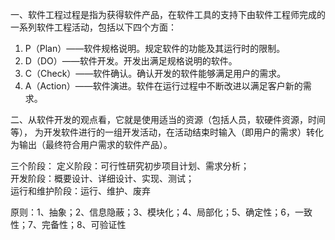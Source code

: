 一、软件工程过程是指为获得软件产品，在软件工具的支持下由软件工程师完成的一系列软件工程活动，包括以下四个方面：

1. P（Plan）——软件规格说明。规定软件的功能及其运行时的限制。
2. D（DO）——软件开发。开发出满足规格说明的软件。
3. C（Check）——软件确认。确认开发的软件能够满足用户的需求。
4. A（Action）——软件演进。软件在运行过程中不断改进以满足客户新的需求。

二、从软件开发的观点看，它就是使用适当的资源（包括人员，软硬件资源，时间等），   为开发软件进行的一组开发活动，在活动结束时输入（即用户的需求）转化为输出（最终符合用户需求的软件产品）。


三个阶段：
定义阶段：可行性研究初步项目计划、需求分析；  
开发阶段：概要设计、详细设计、实现、测试；  
运行和维护阶段：运行、维护、废弃


原则：1、抽象；2、信息隐蔽；3、模块化；4、局部化；5、确定性；6，一致性；7、完备性；8、可验证性
